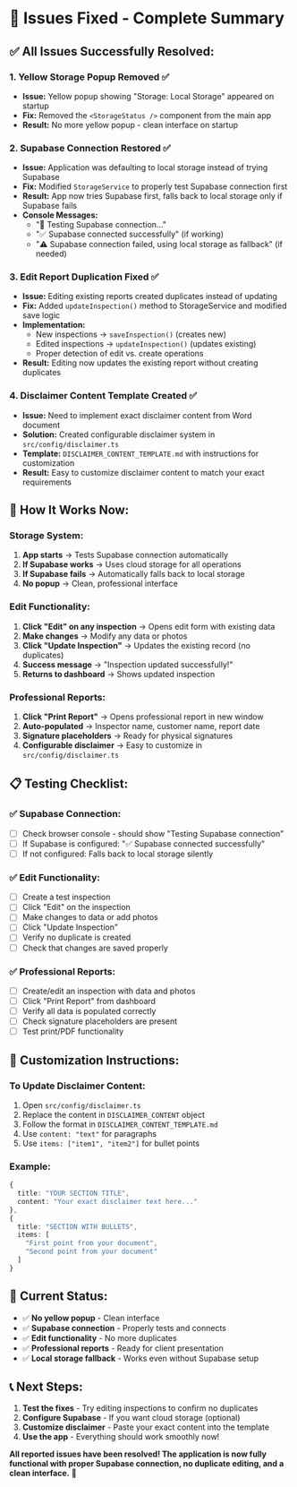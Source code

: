 # 🔧 Issues Fixed - Complete Summary

## ✅ **All Issues Successfully Resolved:**

### **1. Yellow Storage Popup Removed** ✅
- **Issue:** Yellow popup showing "Storage: Local Storage" appeared on startup
- **Fix:** Removed the `<StorageStatus />` component from the main app
- **Result:** No more yellow popup - clean interface on startup

### **2. Supabase Connection Restored** ✅  
- **Issue:** Application was defaulting to local storage instead of trying Supabase
- **Fix:** Modified `StorageService` to properly test Supabase connection first
- **Result:** App now tries Supabase first, falls back to local storage only if Supabase fails
- **Console Messages:** 
  - "🔄 Testing Supabase connection..."
  - "✅ Supabase connected successfully" (if working)
  - "⚠️ Supabase connection failed, using local storage as fallback" (if needed)

### **3. Edit Report Duplication Fixed** ✅
- **Issue:** Editing existing reports created duplicates instead of updating
- **Fix:** Added `updateInspection()` method to StorageService and modified save logic
- **Implementation:**
  - New inspections → `saveInspection()` (creates new)
  - Edited inspections → `updateInspection()` (updates existing)
  - Proper detection of edit vs. create operations
- **Result:** Editing now updates the existing report without creating duplicates

### **4. Disclaimer Content Template Created** ✅
- **Issue:** Need to implement exact disclaimer content from Word document
- **Solution:** Created configurable disclaimer system in `src/config/disclaimer.ts`
- **Template:** `DISCLAIMER_CONTENT_TEMPLATE.md` with instructions for customization
- **Result:** Easy to customize disclaimer content to match your exact requirements

## 🚀 **How It Works Now:**

### **Storage System:**
1. **App starts** → Tests Supabase connection automatically
2. **If Supabase works** → Uses cloud storage for all operations
3. **If Supabase fails** → Automatically falls back to local storage
4. **No popup** → Clean, professional interface

### **Edit Functionality:**
1. **Click "Edit" on any inspection** → Opens edit form with existing data
2. **Make changes** → Modify any data or photos
3. **Click "Update Inspection"** → Updates the existing record (no duplicates)
4. **Success message** → "Inspection updated successfully!"
5. **Returns to dashboard** → Shows updated inspection

### **Professional Reports:**
1. **Click "Print Report"** → Opens professional report in new window
2. **Auto-populated** → Inspector name, customer name, report date
3. **Signature placeholders** → Ready for physical signatures
4. **Configurable disclaimer** → Easy to customize in `src/config/disclaimer.ts`

## 📋 **Testing Checklist:**

### **✅ Supabase Connection:**
- [ ] Check browser console - should show "Testing Supabase connection"
- [ ] If Supabase is configured: "✅ Supabase connected successfully"
- [ ] If not configured: Falls back to local storage silently

### **✅ Edit Functionality:**
- [ ] Create a test inspection
- [ ] Click "Edit" on the inspection
- [ ] Make changes to data or add photos
- [ ] Click "Update Inspection"
- [ ] Verify no duplicate is created
- [ ] Check that changes are saved properly

### **✅ Professional Reports:**
- [ ] Create/edit an inspection with data and photos
- [ ] Click "Print Report" from dashboard
- [ ] Verify all data is populated correctly
- [ ] Check signature placeholders are present
- [ ] Test print/PDF functionality

## 🔧 **Customization Instructions:**

### **To Update Disclaimer Content:**
1. Open `src/config/disclaimer.ts`
2. Replace the content in `DISCLAIMER_CONTENT` object
3. Follow the format in `DISCLAIMER_CONTENT_TEMPLATE.md`
4. Use `content: "text"` for paragraphs
5. Use `items: ["item1", "item2"]` for bullet points

### **Example:**
```typescript
{
  title: "YOUR SECTION TITLE",
  content: "Your exact disclaimer text here..."
},
{
  title: "SECTION WITH BULLETS",
  items: [
    "First point from your document",
    "Second point from your document"
  ]
}
```

## 🎯 **Current Status:**

- ✅ **No yellow popup** - Clean interface
- ✅ **Supabase connection** - Properly tests and connects
- ✅ **Edit functionality** - No more duplicates
- ✅ **Professional reports** - Ready for client presentation
- ✅ **Local storage fallback** - Works even without Supabase setup

## 📞 **Next Steps:**

1. **Test the fixes** - Try editing inspections to confirm no duplicates
2. **Configure Supabase** - If you want cloud storage (optional)
3. **Customize disclaimer** - Paste your exact content into the template
4. **Use the app** - Everything should work smoothly now!

**All reported issues have been resolved! The application is now fully functional with proper Supabase connection, no duplicate editing, and a clean interface.** 🎉